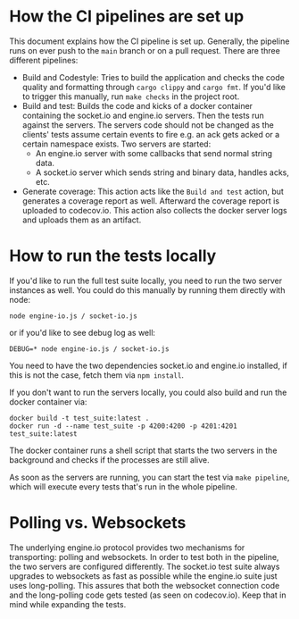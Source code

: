 # How the CI pipelines are set up

This document explains how the CI pipeline is set up. Generally, the pipeline runs on ever push to the `main` branch or on a pull request.
There are three different pipelines:

  *  Build and Codestyle: Tries to build the application and checks the code quality and formatting through `cargo clippy` and `cargo fmt`. 
     If you'd like to trigger this manually, run `make checks` in the project root.
  *  Build and test: Builds the code and kicks of a docker container containing the socket.io and engine.io servers. Then the tests run against the servers. The servers code should not be changed as the clients' tests assume certain events to fire e.g. an ack gets acked or a certain namespace exists. Two servers are started:
      * An engine.io server with some callbacks that send normal string data.
      * A socket.io server which sends string and binary data, handles acks, etc.
  * Generate coverage: This action acts like the `Build and test` action, but generates a coverage report as well. Afterward the coverage report is uploaded to codecov.io.
    This action also collects the docker server logs and uploads them as an artifact.

# How to run the tests locally

If you'd like to run the full test suite locally, you need to run the two server instances as well. You could do this manually by running them directly with node:

```
node engine-io.js / socket-io.js
```
or if you'd like to see debug log as well:
```
DEBUG=* node engine-io.js / socket-io.js
```

You need to have the two dependencies socket.io and engine.io installed, if this is not the case, fetch them via `npm install`.

If you don't want to run the servers locally, you could also build and run the docker container via:

```
docker build -t test_suite:latest .
docker run -d --name test_suite -p 4200:4200 -p 4201:4201 test_suite:latest
```
The docker container runs a shell script that starts the two servers in the background and checks if the processes are still alive.

As soon as the servers are running, you can start the test via `make pipeline`, which will execute every tests that's run in the whole pipeline.

# Polling vs. Websockets

The underlying engine.io protocol provides two mechanisms for transporting: polling and websockets. In order to test both in the pipeline, the two servers are configured differently. The socket.io test suite always upgrades to websockets as fast as possible while the engine.io suite just uses long-polling. This assures that both the websocket connection code and the long-polling code gets tested (as seen on codecov.io). Keep that in mind while expanding the tests.
